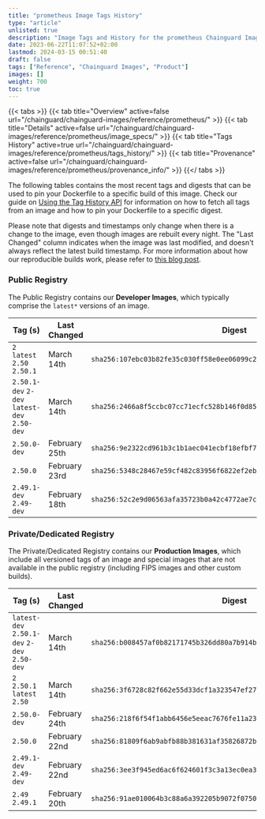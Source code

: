 ```yaml
---
title: "prometheus Image Tags History"
type: "article"
unlisted: true
description: "Image Tags and History for the prometheus Chainguard Image"
date: 2023-06-22T11:07:52+02:00
lastmod: 2024-03-15 00:51:40
draft: false
tags: ["Reference", "Chainguard Images", "Product"]
images: []
weight: 700
toc: true
---
```


{{< tabs >}}
{{< tab title="Overview" active=false url="/chainguard/chainguard-images/reference/prometheus/" >}}
{{< tab title="Details" active=false url="/chainguard/chainguard-images/reference/prometheus/image_specs/" >}}
{{< tab title="Tags History" active=true url="/chainguard/chainguard-images/reference/prometheus/tags_history/" >}}
{{< tab title="Provenance" active=false url="/chainguard/chainguard-images/reference/prometheus/provenance_info/" >}}
{{</ tabs >}}

The following tables contains the most recent tags and digests that can be used to pin your Dockerfile to a specific build of this image. Check our guide on [Using the Tag History API](/chainguard/chainguard-images/using-the-tag-history-api/) for information on how to fetch all tags from an image and how to pin your Dockerfile to a specific digest.

Please note that digests and timestamps only change when there is a change to the image, even though images are rebuilt every night. The "Last Changed" column indicates when the image was last modified, and doesn't always reflect the latest build timestamp. For more information about how our reproducible builds work, please refer to [this blog post](https://www.chainguard.dev/unchained/reproducing-chainguards-reproducible-image-builds).

### Public Registry
The Public Registry contains our **Developer Images**, which typically comprise the `latest*` versions of an image.

| Tag (s)                                       | Last Changed  | Digest                                                                    |
|-----------------------------------------------|---------------|---------------------------------------------------------------------------|
|  `2` `latest` `2.50` `2.50.1`                 | March 14th    | `sha256:107ebc03b82fe35c030ff58e0ee06099c2cc7ad08a8e1cdd4a8321bf749d92a7` |
|  `2.50.1-dev` `2-dev` `latest-dev` `2.50-dev` | March 14th    | `sha256:2466a8f5ccbc07cc71ecfc528b146f0d850f06e0dfc822ac93230b2ae1f68419` |
|  `2.50.0-dev`                                 | February 25th | `sha256:9e2322cd961b3c1b1aec041ecbf18efbf7406fa89e95f4bc69a29e94ec754bba` |
|  `2.50.0`                                     | February 23rd | `sha256:5348c28467e59cf482c83956f6822ef2eb5ab18fb0907c018ed0940977023012` |
|  `2.49.1-dev` `2.49-dev`                      | February 18th | `sha256:52c2e9d06563afa35723b0a42c4772ae7c938f185329e13435972c5c4d2f1d1b` |


### Private/Dedicated Registry
The Private/Dedicated Registry contains our **Production Images**, which include all versioned tags of an image and special images that are not available in the public registry (including FIPS images and other custom builds).

| Tag (s)                                       | Last Changed  | Digest                                                                    |
|-----------------------------------------------|---------------|---------------------------------------------------------------------------|
|  `latest-dev` `2.50.1-dev` `2-dev` `2.50-dev` | March 14th    | `sha256:b008457af0b82171745b326dd80a7b914b8e01f5ee2d630dfd34426586da12e3` |
|  `2` `2.50.1` `latest` `2.50`                 | March 14th    | `sha256:3f6728c82f662e55d33dcf1a323547ef27dc88bbb0c924bfa5ce7beec2d79f4e` |
|  `2.50.0-dev`                                 | February 24th | `sha256:218f6f54f1abb6456e5eeac7676fe11a23f8c38e0875353ecb3ed53b9ac65338` |
|  `2.50.0`                                     | February 22nd | `sha256:81809f6ab9abfb88b381631af35826872b10604c0e53b58fdbe54393974d7f19` |
|  `2.49.1-dev` `2.49-dev`                      | February 22nd | `sha256:3ee3f945ed6ac6f624601f3c3a13ec0ea387cb83f697b1e0098ce2255091ac8b` |
|  `2.49` `2.49.1`                              | February 20th | `sha256:91ae010064b3c88a6a392205b9072f075081b9f65523db2713693660d30f8c9e` |

